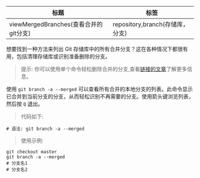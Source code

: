 | 标题                                     | 标签                     |
| ---------------------------------------- | ------------------------ |
| viewMergedBranches(查看合并的git分支) | repository,branch(存储库，分支) |

想要找到一种方法来列出 Git 存储库中的所有合并分支？这在各种情况下都很有用，包括清理存储库或识别准备删除的分支。

> 提示: 你可以使用单个命令轻松删除合并的分支,查看[链接的文章](codes/git/deleteMergedBranches.md)了解更多信息。

使用 `git branch -a --merged` 可以查看所有合并的本地分支的列表。此命令显示已合并到当前分支的分支，从而轻松识别不再需要的分支。使用箭头键浏览列表，然后按 `Q` 退出。

> 代码如下:

```shell
# 语法: git branch -a --merged
```

> 使用示例:

```shell
git checkout master
git branch -a --merged
# 分支名1
# 分支名2
```
